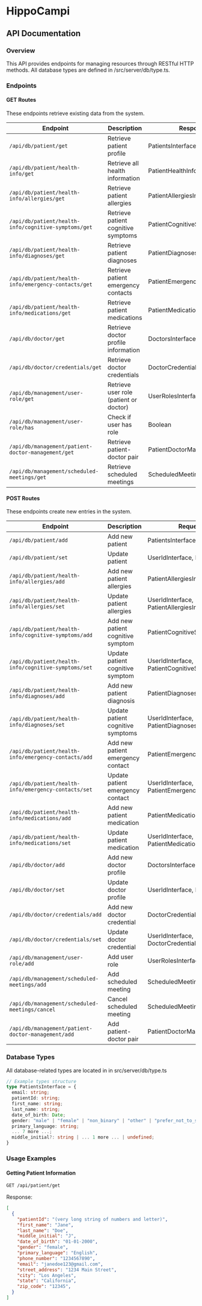 # HippoCampi

## API Documentation

### Overview
This API provides endpoints for managing resources through RESTful HTTP methods. All database types are defined in /src/server/db/type.ts.

### Endpoints

#### GET Routes
These endpoints retrieve existing data from the system.

| Endpoint | Description | Response Type |
| --- | --- | --- |
| `/api/db/patient/get` | Retrieve patient profile | PatientsInterface |
| `/api/db/patient/health-info/get` | Retrieve all health information | PatientHealthInformationInterface |
| `/api/db/patient/health-info/allergies/get` | Retrieve patient allergies | PatientAllergiesInterface[] |
| `/api/db/patient/health-info/cognitive-symptoms/get` | Retrieve patient cognitive symptoms | PatientCognitiveSymptomsInterface[] |
| `/api/db/patient/health-info/diagnoses/get` | Retrieve patient diagnoses | PatientDiagnosesInterface[] |
| `/api/db/patient/health-info/emergency-contacts/get` | Retrieve patient emergency contacts | PatientEmergencyContactsInterface[] |
| `/api/db/patient/health-info/medications/get` | Retrieve patient medications | PatientMedicationsInterface[] |
| `/api/db/doctor/get` | Retrieve doctor profile information | DoctorsInterface |
| `/api/db/doctor/credentials/get` | Retrieve doctor credentials | DoctorCredentialsInterface |
| `/api/db/management/user-role/get` | Retrieve user role (patient or doctor) | UserRolesInterface |
| `/api/db/management/user-role/has` | Check if user has role | Boolean |
| `/api/db/management/patient-doctor-management/get` | Retrieve patient-doctor pair | PatientDoctorManagementInterface[] |
| `/api/db/management/scheduled-meetings/get` | Retrieve scheduled meetings | ScheduledMeetingsInterface[] |

#### POST Routes
These endpoints create new entries in the system.

| Endpoint | Description | Request Body | Response Type |
| --- | --- | --- | --- |
| `/api/db/patient/add` | Add new patient | PatientsInterface | PatientsInterface |
| `/api/db/patient/set` | Update patient | UserIdInterface, PatientsInterface | PatientsInterface |
| `/api/db/patient/health-info/allergies/add` | Add new patient allergies | PatientAllergiesInterface | PatientAllergiesInterface |
| `/api/db/patient/health-info/allergies/set` | Update patient allergies | UserIdInterface, PatientAllergiesInterface | PatientAllergiesInterface |
| `/api/db/patient/health-info/cognitive-symptoms/add` | Add new patient cognitive symptom | PatientCognitiveSymptomsInterface | PatientCognitiveSymptomsInterface |
| `/api/db/patient/health-info/cognitive-symptoms/set` | Update patient cognitive symptom | UserIdInterface, PatientCognitiveSymptomsInterface | PatientCognitiveSymptomsInterface |
| `/api/db/patient/health-info/diagnoses/add` | Add new patient diagnosis | PatientDiagnosesInterface | PatientDiagnosesInterface |
| `/api/db/patient/health-info/diagnoses/set` | Update patient cognitive symptoms | UserIdInterface, PatientDiagnosesInterface | PatientDiagnosesInterface |PatientCognitiveSymptomsInterface | PatientCognitiveSymptomsInterface |
| `/api/db/patient/health-info/emergency-contacts/add` | Add new patient emergency contact | PatientEmergencyContactsInterface | PatientEmergencyContactsInterface |
| `/api/db/patient/health-info/emergency-contacts/set` | Update patient emergency contact | UserIdInterface, PatientEmergencyContactsInterface | PatientEmergencyContactsInterface |
| `/api/db/patient/health-info/medications/add` | Add new patient medication | PatientMedicationsInterface | PatientMedicationsInterface |
| `/api/db/patient/health-info/medications/set` | Update patient medication | UserIdInterface, PatientMedicationsInterface | PatientMedicationsInterface |
| `/api/db/doctor/add` | Add new doctor profile | DoctorsInterface | DoctorsInterface |
| `/api/db/doctor/set` | Update doctor profile | UserIdInterface, DoctorsInterface | DoctorsInterface |
| `/api/db/doctor/credentials/add` | Add new doctor credential | DoctorCredentialsInterface | DoctorCredentialsInterface |
| `/api/db/doctor/credentials/set` | Update doctor credential | UserIdInterface, DoctorCredentialsInterface | DoctorCredentialsInterface |
| `/api/db/management/user-role/add` | Add user role | UserRolesInterface | UserRolesInterface |
| `/api/db/management/scheduled-meetings/add` | Add scheduled meeting | ScheduledMeetingsInterface | ScheduledMeetingsInterface |
| `/api/db/management/scheduled-meetings/cancel` | Cancel scheduled meeting | ScheduledMeetingsIdInterface | ScheduledMeetingsInterface |
| `/api/db/management/patient-doctor-management/add` | Add patient-doctor pair | PatientDoctorManagementInterface | PatientDoctorManagementInterface |

### Database Types
All database-related types are located in in src/server/db/type.ts

```typescript
// Example types structure
type PatientsInterface = {
  email: string;
  patientId: string;
  first_name: string;
  last_name: string;
  date_of_birth: Date;
  gender: "male" | "female" | "non_binary" | "other" | "prefer_not_to_say";
  primary_language: string;
  ... 7 more ...;
  middle_initial?: string | ... 1 more ... | undefined;
}
```

### Usage Examples

#### Getting Patient Information
```bash
GET /api/patient/get
```

Response:
```json
[
  {
    "patientId": "(very long string of numbers and letter)",
    "first_name": "Jane",
    "last_name": "Doe",
    "middle_initial": "J",
    "date_of_birth": "01-01-2000",
    "gender": "female",
    "primary_language": "English",
    "phone_number": "1234567890",
    "email": "janedoe123@gmail.com",
    "street_address": "1234 Main Street",
    "city": "Los Angeles",
    "state": "California",
    "zip_code": "12345",
  }
]
```